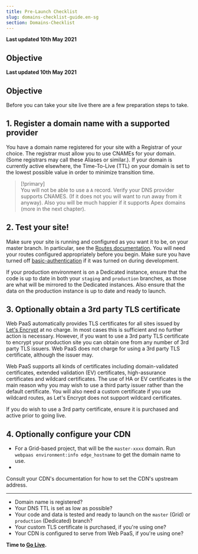 ```yaml
---
title: Pre-Launch Checklist
slug: domains-checklist-guide.en-sg
section: Domains-Checklist
---
```


**Last updated 10th May 2021**



## Objective  

**Last updated 10th May 2021**


## Objective  

Before you can take your site live there are a few preparation steps to take.


## 1. Register a domain name with a supported provider

You have a domain name registered for your site with a Registrar of your choice. The registrar must allow you to use CNAMEs for your domain.  (Some registrars may call these Aliases or similar.). If your domain is currently active elsewhere, the Time-To-Live (TTL) on your domain is set to the lowest possible value in order to minimize transition time.

> [!primary]  
> You will not be able to use a `A` record. Verify your DNS provider supports CNAMES. (If it does not you will want to run away from it anyway). Also you will be much happier if it supports Apex domains (more in the next chapter).
> 

## 2. Test your site!

Make sure your site is running and configured as you want it to be, on your master branch.  In particular, see the [Routes documentation](../configuration-routes). You will need your routes configured appropriately before you begin.  Make sure you have turned off [basic-authentication](../administration-web/configure-environment) if it was turned on during development.

If your production environment is on a Dedicated instance, ensure that the code is up to date in both your `staging` and `production` branches, as those are what will be mirrored to the Dedicated instances.  Also ensure that the data on the production instance is up to date and ready to launch.

## 3. Optionally obtain a 3rd party TLS certificate

Web PaaS automatically provides TLS certificates for all sites issued by [Let's Encrypt](https://letsencrypt.org/) at no charge.  In most cases this is sufficient and no further action is necessary.  However, if you want to use a 3rd party TLS certificate to encrypt your production site you can obtain one from any number of 3rd party TLS issuers.  Web PaaS does not charge for using a 3rd party TLS certificate, although the issuer may.

Web PaaS supports all kinds of certificates including domain-validated certificates, extended validation (EV) certificates, high-assurance certificates and wildcard certificates.  The use of HA or EV certificates is the main reason why you may wish to use a third party issuer rather than the default certificate.  You will also need a custom certificate if you use wildcard routes, as Let's Encrypt does not support wildcard certificates.

If you do wish to use a 3rd party certificate, ensure it is purchased and active prior to going live.

## 4. Optionally configure your CDN



* For a Grid-based project, that will be the `master-xxxx` domain.  Run `webpaas environment:info edge_hostname` to get the domain name to use.
* 

Consult your CDN's documentation for how to set the CDN's upstream address.



---

* Domain name is registered?
* Your DNS TTL is set as low as possible?
* Your code and data is tested and ready to launch on the `master` (Grid) or `production` (Dedicated) branch?
* Your custom TLS certificate is purchased, if you're using one?
* Your CDN is configured to serve from Web PaaS, if you're using one?

**Time to [Go Live](../domains-quick-start).**
